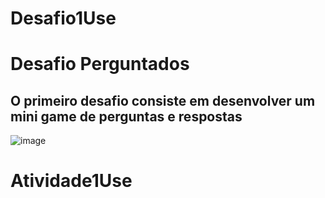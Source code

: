 # Desafio1Use

# Desafio Perguntados #

## O primeiro desafio consiste em desenvolver um mini game de perguntas e respostas ##

![image](https://user-images.githubusercontent.com/29815353/134745970-3dd3ed5e-56a5-4d85-a57a-630e2bfcfed7.png)


# Atividade1Use
